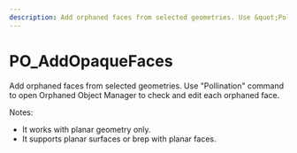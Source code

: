 ```yaml
---
description: Add orphaned faces from selected geometries. Use &quot;Pollination&quot; command to open Orphaned Object Manager to check and edit each orphaned face.
---
```


# PO_AddOpaqueFaces

Add orphaned faces from selected geometries. Use &quot;Pollination&quot; command to open Orphaned Object Manager to check and edit each orphaned face.

Notes:
- It works with planar geometry only.
- It supports planar surfaces or brep with planar faces.

